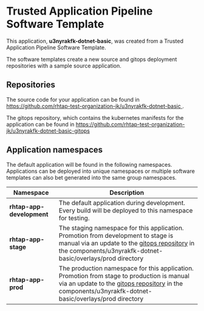# Trusted Application Pipeline Software Template

This application, **u3nyrakfk-dotnet-basic**, was created from a Trusted Application Pipeline Software Template.

The software templates create a new source and gitops deployment repositories with a sample source application. 

## Repositories

The source code for your application can be found in [https://github.com/rhtap-test-organization-jk/u3nyrakfk-dotnet-basic ](https://github.com/rhtap-test-organization-jk/u3nyrakfk-dotnet-basic ).
 
The gitops repository, which contains the kubernetes manifests for the application can be found in 
[https://github.com/rhtap-test-organization-jk/u3nyrakfk-dotnet-basic-gitops ](https://github.com/rhtap-test-organization-jk/u3nyrakfk-dotnet-basic-gitops ) 

## Application namespaces 

The default application will be found in the following namespaces. Applications can be deployed into unique namespaces or multiple software templates can also bet generated into the same group namespaces.  

|  Namespace   |  Description   |  
| -------- | -------- |   
| **rhtap-app-development** | The default application during development. Every build will be deployed to this namespace for testing. | 
| **rhtap-app-stage** | The staging namespace for this application. Promotion from development to stage is manual via an update to the [gitops repository](https://github.com/rhtap-test-organization-jk/u3nyrakfk-dotnet-basic-gitops ) in the components/u3nyrakfk-dotnet-basic/overlays/prod directory |  
| **rhtap-app-prod** | The production namespace for this application. Promotion from stage to production is manual via an update to the [gitops repository](https://github.com/rhtap-test-organization-jk/u3nyrakfk-dotnet-basic-gitops ) in the components/u3nyrakfk-dotnet-basic/overlays/prod directory | 